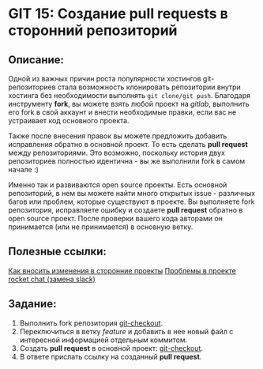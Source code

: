 # GIT 15: Создание pull requests в сторонний репозиторий

## Описание:

Одной из важных причин роста популярности хостингов git-репозиториев стала возможность клонировать репозитории внутри хостинга без необходимости выполнять `git clone/git push`. Благодаря инструменту **fork**, вы можете взять любой проект на *gitlab*, выполнить его fork в свой аккаунт и внести необходимые правки, если вас не устраивает код основного проекта.

Также после внесения правок вы можете предложить добавить исправления обратно в основной проект. То есть сделать **pull request** между репозиториями. Это возможно, поскольку история двух репозиториев полностью идентична - вы же выполнили fork в самом начале :)

Именно так и развиваются open source проекты. Есть основной репозиторий, в нем вы можете найти много открытых issue - различных багов или проблем, которые существуют в проекте. Вы выполняете fork репозитория, исправляете ошибку и создаете **pull request** обратно в open source проект. После проверки вашего кода авторами он принимается (или не принимается) в основную ветку.

## Полезные ссылки:
[Как вносить изменения в сторонние проекты](https://git-scm.com/book/ru/v2/GitHub-%D0%92%D0%BD%D0%B5%D1%81%D0%B5%D0%BD%D0%B8%D0%B5-%D1%81%D0%BE%D0%B1%D1%81%D1%82%D0%B2%D0%B5%D0%BD%D0%BD%D0%BE%D0%B3%D0%BE-%D0%B2%D0%BA%D0%BB%D0%B0%D0%B4%D0%B0-%D0%B2-%D0%BF%D1%80%D0%BE%D0%B5%D0%BA%D1%82%D1%8B)
[Проблемы в проекте rocket chat (замена slack)](https://github.com/RocketChat/Rocket.Chat/issues)

## Задание:

1. Выполнить fork репозитория [git-checkout](https://gitlab.rebrainme.com/rebrainme-devops/git-checkout).
2. Переключиться в ветку *feature* и добавить в нее новый файл с интересной информацией отдельным коммитом.
3. Создать **pull request** в основной проект: [git-checkout](https://gitlab.rebrainme.com/rebrainme-devops/git-checkout).
4. В ответе прислать ссылку на созданный **pull request**.
